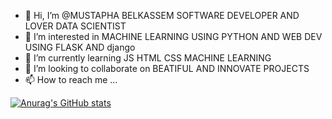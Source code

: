 - 👋 Hi, I’m @MUSTAPHA BELKASSEM SOFTWARE DEVELOPER AND LOVER DATA SCIENTIST 
- 👀 I’m interested in MACHINE LEARNING USING PYTHON AND WEB DEV USING FLASK AND django 
- 🌱 I’m currently learning JS HTML CSS MACHINE LEARNING
- 💞️ I’m looking to collaborate on BEATIFUL AND INNOVATE PROJECTS
- 📫 How to reach me ...

<!---
developython14/developython14 is a ✨ special ✨ repository because its `README.md` (this file) appears on your GitHub profile.
You can click the Preview link to take a look at your changes.
--->


[![Anurag's GitHub stats](https://github-readme-stats.vercel.app/api?username=developython14)](https://github.com/anuraghazra/github-readme-stats)
